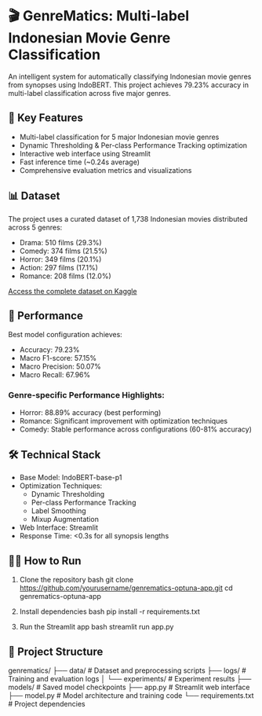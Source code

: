 # 🎬 GenreMatics: Multi-label Indonesian Movie Genre Classification

An intelligent system for automatically classifying Indonesian movie genres from synopses using IndoBERT. This project achieves 79.23% accuracy in multi-label classification across five major genres.

## 🎯 Key Features

- Multi-label classification for 5 major Indonesian movie genres
- Dynamic Thresholding & Per-class Performance Tracking optimization
- Interactive web interface using Streamlit
- Fast inference time (~0.24s average)
- Comprehensive evaluation metrics and visualizations

## 📊 Dataset

The project uses a curated dataset of 1,738 Indonesian movies distributed across 5 genres:
- Drama: 510 films (29.3%)
- Comedy: 374 films (21.5%)
- Horror: 349 films (20.1%)
- Action: 297 films (17.1%)
- Romance: 208 films (12.0%)

[Access the complete dataset on Kaggle](https://www.kaggle.com/datasets/bariqkhairullah1/datasets-classificationsynopsis)

## 🚀 Performance

Best model configuration achieves:
- Accuracy: 79.23%
- Macro F1-score: 57.15%
- Macro Precision: 50.07%
- Macro Recall: 67.96%

### Genre-specific Performance Highlights:
- Horror: 88.89% accuracy (best performing)
- Romance: Significant improvement with optimization techniques
- Comedy: Stable performance across configurations (60-81% accuracy)

## 🛠 Technical Stack

- Base Model: IndoBERT-base-p1
- Optimization Techniques:
  - Dynamic Thresholding
  - Per-class Performance Tracking
  - Label Smoothing
  - Mixup Augmentation
- Web Interface: Streamlit
- Response Time: <0.3s for all synopsis lengths

## 🏃‍♂ How to Run

1. Clone the repository
bash
git clone https://github.com/yourusername/genrematics-optuna-app.git
cd genrematics-optuna-app


2. Install dependencies
bash
pip install -r requirements.txt


3. Run the Streamlit app
bash
streamlit run app.py


## 📁 Project Structure

genrematics/
├── data/                   # Dataset and preprocessing scripts
├── logs/                   # Training and evaluation logs
│   └── experiments/        # Experiment results
├── models/                 # Saved model checkpoints
├── app.py                  # Streamlit web interface
├── model.py               # Model architecture and training code
└── requirements.txt       # Project dependencies
